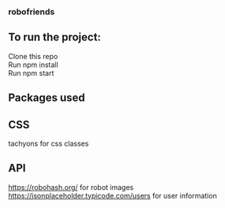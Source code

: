 ### robofriends
## To run the project:

Clone this repo<br>
Run npm install<br>
Run npm start<br>


## Packages used

## CSS
tachyons for css classes<br>

## API
https://robohash.org/ for robot images <br>
https://jsonplaceholder.typicode.com/users for user information <br>
